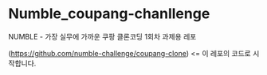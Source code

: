 # Numble_coupang-chanllenge

NUMBLE - 가장 실무에 가까운 쿠팡 클론코딩 1회차 과제용 레포
  
(https://github.com/numble-challenge/coupang-clone) <= 이 레포의 코드로 시작합니다.

